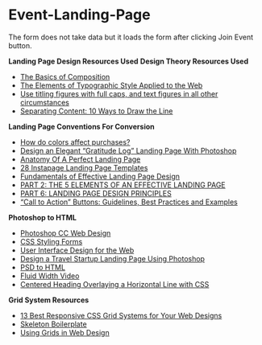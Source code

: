# Event-Landing-Page

The form does not take data but it loads the form after clicking Join Event button.

**Landing Page Design Resources Used**
**Design Theory Resources Used**
* [The Basics of Composition](http://www.designingfortheweb.co.uk/part5/part5_chapter21.php)
* [The Elements of Typographic Style Applied to the Web](http://webtypography.net/toc/)
* [Use titling figures with full caps, and text figures in all other circumstances](http://webtypography.net/3.2.1)
* [Separating Content: 10 Ways to Draw the Line](https://designshack.net/articles/graphics/separating-content-10-ways-to-draw-the-line/)

**Landing Page Conventions For Conversion**
* [How do colors affect purchases?](https://blog.kissmetrics.com/color-psychology/)
* [Design an Elegant “Gratitude Log” Landing Page With Photoshop](https://webdesign.tutsplus.com/tutorials/design-an-elegant-gratitude-log-landing-page-with-photoshop--cms-22787)
* [Anatomy Of A Perfect Landing Page](https://blog.kissmetrics.com/landing-page-design-infographic/)
* [28 Instapage Landing Page Templates](http://weelii.com/instapage-landing-page-templates/)
* [Fundamentals of Effective Landing Page Design](https://business.tutsplus.com/articles/fundamentals-of-effective-landing-page-design--fsw-41365)
* [PART 2: THE 5 ELEMENTS OF AN EFFECTIVE LANDING PAGE](http://thelandingpagecourse.com/landing-page-elements-blueprint/)
* [PART 6: LANDING PAGE DESIGN PRINCIPLES](http://thelandingpagecourse.com/landing-page-design-principles-for-conversion/)
* [“Call to Action” Buttons: Guidelines, Best Practices and Examples](http://www.hongkiat.com/blog/call-to-action-buttons-guidelines-best-practices-and-examples/)

**Photoshop to HTML**
* [Photoshop CC Web Design](https://www.lynda.com/Photoshop-tutorials/Photoshop-CC-Web-Design/145211-2.html)
* [CSS Styling Forms](https://www.lynda.com/Web-Interactive-CSS-tutorials/CSS-Styling-Forms/90368-2.html)
* [User Interface Design for the Web](https://webdesign.tutsplus.com/courses/user-interface-design-for-the-web)
* [Design a Travel Startup Landing Page Using Photoshop](https://webdesign.tutsplus.com/tutorials/design-a-travel-startup-landing-page-using-photoshop--cms-20382)
* [PSD to HTML](https://1stwebdesigner.com/psd-to-html/)
* [Fluid Width Video](https://css-tricks.com/NetMag/FluidWidthVideo/demo.php)
* [Centered Heading Overlaying a Horizontal Line with CSS](https://www.impressivewebs.com/centered-heading-horizontal-line/)

**Grid System Resources**
* [13 Best Responsive CSS Grid Systems for Your Web Designs](https://www.webpagefx.com/blog/web-design/responsive-css-grid/)
* [Skeleton Boilerplate](http://getskeleton.com/)
* [Using Grids in Web Design](https://webdesign.tutsplus.com/courses/using-grids-in-web-design)

